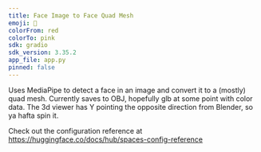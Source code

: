 ```yaml
---
title: Face Image to Face Quad Mesh
emoji: 🐢
colorFrom: red
colorTo: pink
sdk: gradio
sdk_version: 3.35.2
app_file: app.py
pinned: false
---
```


Uses MediaPipe to detect a face in an image and convert it to a (mostly) quad mesh.
Currently saves to OBJ, hopefully glb at some point with color data.
The 3d viewer has Y pointing the opposite direction from Blender, so ya hafta spin it.

Check out the configuration reference at https://huggingface.co/docs/hub/spaces-config-reference
